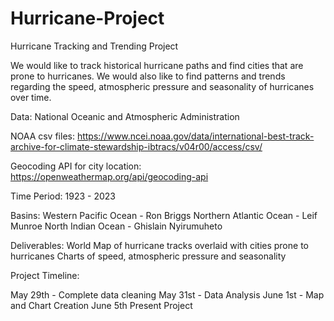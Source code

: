 # Hurricane-Project
Hurricane Tracking and Trending Project

We would like to track historical hurricane paths and find cities that are prone to hurricanes. We would also like to find patterns and trends regarding the speed, atmospheric pressure and seasonality of hurricanes over time.

Data: National Oceanic and Atmospheric Administration

NOAA csv files:
https://www.ncei.noaa.gov/data/international-best-track-archive-for-climate-stewardship-ibtracs/v04r00/access/csv/

Geocoding API for city location:
https://openweathermap.org/api/geocoding-api

Time Period:
1923 - 2023

Basins:
Western Pacific Ocean - Ron Briggs
Northern Atlantic Ocean  - Leif Munroe
North Indian Ocean - Ghislain Nyirumuheto

Deliverables:
World Map of hurricane tracks overlaid with cities prone to hurricanes
Charts of speed, atmospheric pressure and seasonality

Project Timeline:

May 29th - Complete data cleaning
May 31st - Data Analysis
June 1st - Map and Chart Creation
June 5th Present Project
